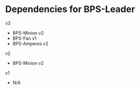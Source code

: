 # Dependencies for BPS-Leader
v3
- BPS-Minion v2
- BPS-Fan v1
- BPS-Amperes v2

v2
- BPS-Minion v2

v1
- N/A